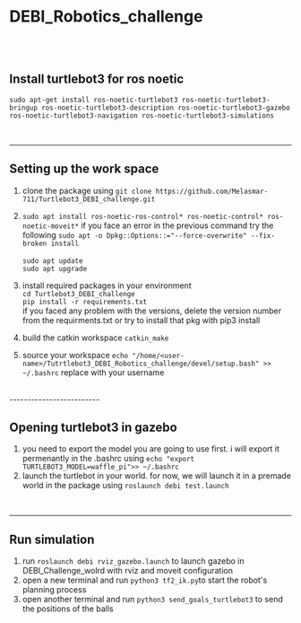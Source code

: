# DEBI_Robotics_challenge

<br/>
<br/>


## Install turtlebot3 for ros noetic 
`sudo apt-get install ros-noetic-turtlebot3 ros-noetic-turtlebot3-bringup ros-noetic-turtlebot3-description ros-noetic-turtlebot3-gazebo ros-noetic-turtlebot3-navigation ros-noetic-turtlebot3-simulations`

<br/>

-------------------------------------------------------------
## Setting up the work space

1) clone the package using 
`git clone https://github.com/Melasmar-711/Turtlebot3_DEBI_challenge.git`

2) `sudo apt install ros-noetic-ros-control* ros-noetic-control* ros-noetic-moveit*`
   if you face an error in the previous command try the following 
   `sudo apt -o Dpkg::Options::="--force-overwrite" --fix-broken install`<br/>
   <br>`sudo apt update`<br/>
   `sudo apt upgrade`<br/>


3) install required packages in your environment<br/>
    `cd Turtlebot3_DEBI_challenge`     <br/>
    `pip install -r requirements.txt`
    <br/>
   if you faced any problem with the versions, delete the version number from the requirments.txt or try to install that pkg with pip3 install


4) build the catkin workspace `catkin_make`

5) source your workspace `echo "/home/<user-name>/Tutrtlebot3_DEBI_Robotics_challenge/devel/setup.bash" >> ~/.bashrc` replace <user-name> with your username
<br/>
-------------------------
   
## Opening turtlebot3 in gazebo

1) you need to export the model you are going to use first. i will export it permenantly in the .bashrc using `echo "export TURTLEBOT3_MODEL=waffle_pi">> ~/.bashrc`
2) launch the turtlebot in your world. for now, we will launch it in a premade world in the package using `roslaunch debi test.launch`
<br/>
   
-------------------------
   
## Run simulation 
   
1) run `roslaunch debi rviz_gazebo.launch` to launch gazebo in DEBI_Challenge_wolrd with rviz and moveit configuration
2) open a new terminal and run `python3 tf2_ik.py`to start the robot's planning process
3) open another terminal and run `python3 send_goals_turtlebot3` to send the positions of the balls 





